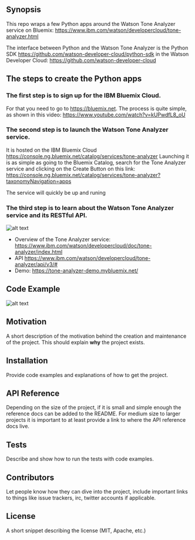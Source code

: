 ## Synopsis

This repo wraps a few Python apps around the Watson Tone Analyzer service on Bluemix: https://www.ibm.com/watson/developercloud/tone-analyzer.html

The interface between Python and the Watson Tone Analyzer is the Python SDK https://github.com/watson-developer-cloud/python-sdk in the  Watson Developer Cloud: https://github.com/watson-developer-cloud 

## The steps to create the Python apps

### The first step is to sign up for the IBM Bluemix Cloud. 
For that you need to go to https://bluemix.net.
The process is quite simple, as shown in this video: https://www.youtube.com/watch?v=kUPwdfL8_oU

### The second step is to launch the Watson Tone Analyzer service.
It is hosted on the IBM Bluemix Cloud https://console.ng.bluemix.net/catalog/services/tone-analyzer
Launching it is as simple as going to the Bluemix Catalog, search for the Tone Analyzer service and clicking on the Create Button on this link: https://console.ng.bluemix.net/catalog/services/tone-analyzer?taxonomyNavigation=apps

The service will quickly be up and runing 

### The third step is to learn about the Watson Tone Analyzer service and its RESTful API.

![alt text](https://www.ibm.com/watson/developercloud/doc/tone-analyzer/images/tone-analyzer.png "Title Text 1")

* Overview of the Tone Analyzer service: https://www.ibm.com/watson/developercloud/doc/tone-analyzer/index.html
* API https://www.ibm.com/watson/developercloud/tone-analyzer/api/v3/#
* Demo: https://tone-analyzer-demo.mybluemix.net/

## Code Example
![alt text](https://flic.kr/p/TgvJC9 "Title Text 1")




## Motivation

A short description of the motivation behind the creation and maintenance of the project. This should explain **why** the project exists.

## Installation

Provide code examples and explanations of how to get the project.

## API Reference

Depending on the size of the project, if it is small and simple enough the reference docs can be added to the README. For medium size to larger projects it is important to at least provide a link to where the API reference docs live.

## Tests

Describe and show how to run the tests with code examples.

## Contributors

Let people know how they can dive into the project, include important links to things like issue trackers, irc, twitter accounts if applicable.

## License

A short snippet describing the license (MIT, Apache, etc.)

